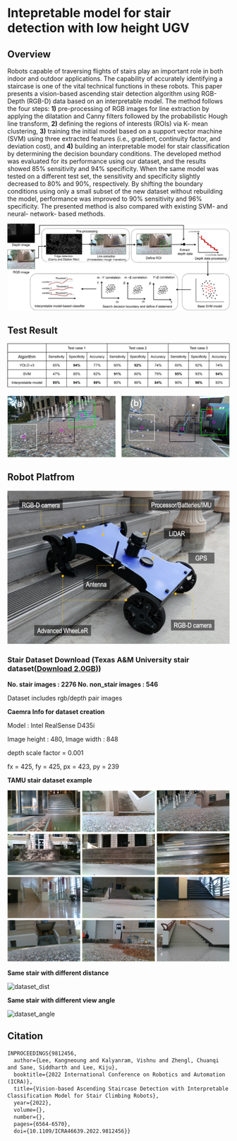 <h1>Intepretable model for stair detection with low height UGV</h1>

## Overview
Robots capable of traversing flights of stairs play an important role in both indoor and outdoor applications. The capability of accurately identifying a staircase is one of the vital technical functions in these robots. This paper presents a vision-based ascending stair detection algorithm using RGB-Depth (RGB-D) data based on an interpretable model. The method follows the four steps: **1)** pre-processing of RGB images for line extraction by applying the dilatation and Canny filters followed by the probabilistic Hough line transform, **2)** defining the regions of interests (ROIs) via K- mean clustering, **3)** training the initial model based on a support vector machine (SVM) using three extracted features (i.e., gradient, continuity factor, and deviation cost), and **4)** building an interpretable model for stair classification by determining the decision boundary conditions. The developed method was evaluated for its performance using our dataset, and the results showed 85% sensitivity and 94% specificity. When the same model was tested on a different test set, the sensitivity and specificity slightly decreased to 80% and 90%, respectively. By shifting the boundary conditions using only a small subset of the new dataset without rebuilding the model, performance was improved to 90% sensitivity and 96% specificity. The presented method is also compared with existing SVM- and neural- network- based methods.

![arch](./images/arch.png)


## Test Result
![pftable](./images/performance_table.png)

![detec_ex](./images/detection_example.png)


## Robot Platfrom

![robot](./images/robot.jpg)


### Stair Dataset Download (Texas A&M University stair dataset([Download 2.0GB](https://drive.google.com/file/d/1QXLhd0iGlAoUfVrATXU_1145bbJWMgmR/view?usp=sharing))) 


**No. stair images : 2276  No. non_stair images : 546**


Dataset includes rgb/depth pair images

**Caemra Info for dataset creation**


Model : Intel RealSense D435i


Image height : 480, Image width : 848


depth scale factor = 0.001


fx = 425, fy = 425, px = 423, py = 239


**TAMU stair dataset example** 


![dataset_sample](./images/dataset_sample.png)


**Same stair with different distance**


![dataset_dist](./images/dataset_dist.png)


**Same stair with different view angle**


![dataset_angle](./images/dataset_angle.png)



## Citation
```
INPROCEEDINGS{9812456,
  author={Lee, Kangneoung and Kalyanram, Vishnu and Zhengl, Chuanqi and Sane, Siddharth and Lee, Kiju},
  booktitle={2022 International Conference on Robotics and Automation (ICRA)}, 
  title={Vision-based Ascending Staircase Detection with Interpretable Classification Model for Stair Climbing Robots}, 
  year={2022},
  volume={},
  number={},
  pages={6564-6570},
  doi={10.1109/ICRA46639.2022.9812456}}
```

